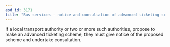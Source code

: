 ```yaml
---
esd_id: 3171
title: "Bus services - notice and consultation of advanced ticketing schemes"
---
```


If a local transport authority or two or more such authorities, propose to make an advanced ticketing scheme, they must give notice of the proposed scheme and undertake consultation.

